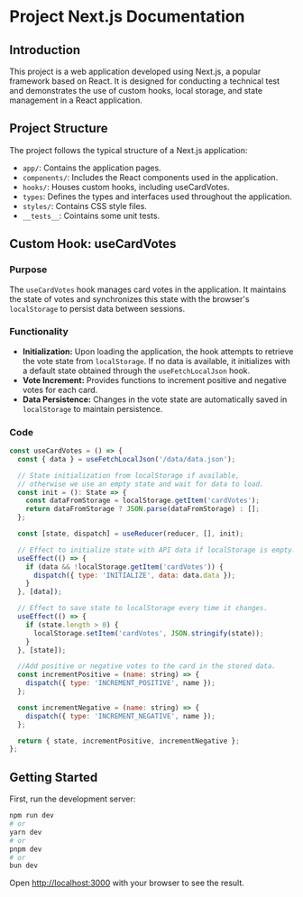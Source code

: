 # Project Next.js Documentation

## Introduction

This project is a web application developed using Next.js, a popular framework based on React. It is designed for conducting a technical test and demonstrates the use of custom hooks, local storage, and state management in a React application.

## Project Structure

The project follows the typical structure of a Next.js application:

- `app/`: Contains the application pages.
- `components/`: Includes the React components used in the application.
- `hooks/`: Houses custom hooks, including useCardVotes.
- `types`: Defines the types and interfaces used throughout the application.
- `styles/`: Contains CSS style files.
- `__tests__`: Cointains some unit tests.

## Custom Hook: useCardVotes

### Purpose

The `useCardVotes` hook manages card votes in the application. It maintains the state of votes and synchronizes this state with the browser's `localStorage` to persist data between sessions.

### Functionality

- **Initialization:** Upon loading the application, the hook attempts to retrieve the vote state from `localStorage`. If no data is available, it initializes with a default state obtained through the `useFetchLocalJson` hook.
- **Vote Increment:** Provides functions to increment positive and negative votes for each card.
- **Data Persistence:** Changes in the vote state are automatically saved in `localStorage` to maintain persistence.

### Code

```javascript
const useCardVotes = () => {
  const { data } = useFetchLocalJson('/data/data.json');

  // State initialization from localStorage if available,
  // otherwise we use an empty state and wait for data to load.
  const init = (): State => {
    const dataFromStorage = localStorage.getItem('cardVotes');
    return dataFromStorage ? JSON.parse(dataFromStorage) : [];
  };

  const [state, dispatch] = useReducer(reducer, [], init);

  // Effect to initialize state with API data if localStorage is empty.
  useEffect(() => {
    if (data && !localStorage.getItem('cardVotes')) {
      dispatch({ type: 'INITIALIZE', data: data.data });
    }
  }, [data]);

  // Effect to save state to localStorage every time it changes.
  useEffect(() => {
    if (state.length > 0) {
      localStorage.setItem('cardVotes', JSON.stringify(state));
    }
  }, [state]);

  //Add positive or negative votes to the card in the stored data.
  const incrementPositive = (name: string) => {
    dispatch({ type: 'INCREMENT_POSITIVE', name });
  };

  const incrementNegative = (name: string) => {
    dispatch({ type: 'INCREMENT_NEGATIVE', name });
  };

  return { state, incrementPositive, incrementNegative };
};
```

## Getting Started

First, run the development server:

```bash
npm run dev
# or
yarn dev
# or
pnpm dev
# or
bun dev
```

Open [http://localhost:3000](http://localhost:3000) with your browser to see the result.
